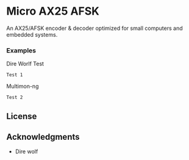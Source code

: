 # Micro AX25 AFSK

An AX25/AFSK encoder & decoder optimized for small computers and embedded systems.

### Examples

Dire Worlf Test

    Test 1

Multimon-ng

    Test 2

## License


## Acknowledgments

  - Dire wolf

